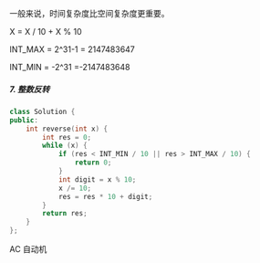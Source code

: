 
一般来说，时间复杂度比空间复杂度更重要。


X = X / 10 + X % 10

INT_MAX = 2^31-1 = 2147483647

INT_MIN = -2^31 =-2147483648


##### 7. 整数反转

```C++
class Solution {
public:
    int reverse(int x) {
        int res = 0;
        while (x) {
            if (res < INT_MIN / 10 || res > INT_MAX / 10) {
                return 0;
            }
            int digit = x % 10;
            x /= 10;
            res = res * 10 + digit;
        }
        return res;
    }
};

```

AC 自动机



